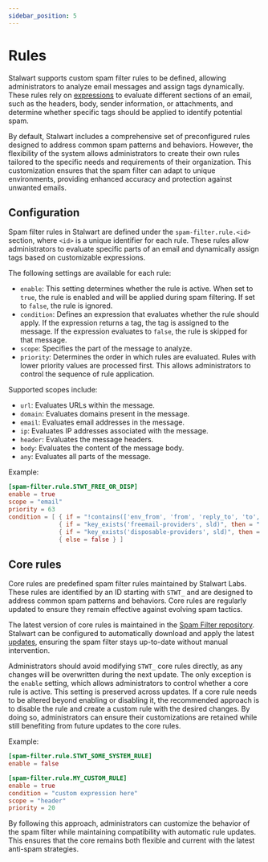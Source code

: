 ```yaml
---
sidebar_position: 5
---
```


# Rules

Stalwart supports custom spam filter rules to be defined, allowing administrators to analyze email messages and assign tags dynamically. These rules rely on [expressions](/docs/configuration/expressions/overview) to evaluate different sections of an email, such as the headers, body, sender information, or attachments, and determine whether specific tags should be applied to identify potential spam.

By default, Stalwart includes a comprehensive set of preconfigured rules designed to address common spam patterns and behaviors. However, the flexibility of the system allows administrators to create their own rules tailored to the specific needs and requirements of their organization. This customization ensures that the spam filter can adapt to unique environments, providing enhanced accuracy and protection against unwanted emails.

## Configuration

Spam filter rules in Stalwart are defined under the `spam-filter.rule.<id>` section, where `<id>` is a unique identifier for each rule. These rules allow administrators to evaluate specific parts of an email and dynamically assign tags based on customizable expressions.

The following settings are available for each rule:

- `enable`:  This setting determines whether the rule is active. When set to `true`, the rule is enabled and will be applied during spam filtering. If set to `false`, the rule is ignored.
- `condition`: Defines an expression that evaluates whether the rule should apply. If the expression returns a tag, the tag is assigned to the message. If the expression evaluates to `false`, the rule is skipped for that message.
- `scope`: Specifies the part of the message to analyze.
- `priority`: Determines the order in which rules are evaluated. Rules with lower priority values are processed first. This allows administrators to control the sequence of rule application.

Supported scopes include:

- `url`: Evaluates URLs within the message.
- `domain`: Evaluates domains present in the message.
- `email`: Evaluates email addresses in the message.
- `ip`: Evaluates IP addresses associated with the message.
- `header`: Evaluates the message headers.
- `body`: Evaluates the content of the message body.
- `any`: Evaluates all parts of the message.

Example:

```toml
[spam-filter.rule.STWT_FREE_OR_DISP]
enable = true
scope = "email"
priority = 63
condition = [ { if = "!contains(['env_from', 'from', 'reply_to', 'to', 'cc', 'bcc', 'dnt'], location) || is_empty(sld)", then = "false" },
			  { if = "key_exists('freemail-providers', sld)", then = "'FREEMAIL_' + to_uppercase(location)" },
			  { if = "key_exists('disposable-providers', sld)", then = "'DISPOSABLE_' + to_uppercase(location)" },
			  { else = false } ]
```

## Core rules

Core rules are predefined spam filter rules maintained by Stalwart Labs. These rules are identified by an ID starting with `STWT_` and are designed to address common spam patterns and behaviors. Core rules are regularly updated to ensure they remain effective against evolving spam tactics.

The latest version of core rules is maintained in the [Spam Filter repository](https://github.com/stalwartlabs/spam-filter). Stalwart can be configured to automatically download and apply the latest [updates](/docs/spamfilter/settings/general#updates), ensuring the spam filter stays up-to-date without manual intervention.

Administrators should avoid modifying `STWT_` core rules directly, as any changes will be overwritten during the next update. The only exception is the `enable` setting, which allows administrators to control whether a core rule is active. This setting is preserved across updates. If a core rule needs to be altered beyond enabling or disabling it, the recommended approach is to disable the rule and create a custom rule with the desired changes. By doing so, administrators can ensure their customizations are retained while still benefiting from future updates to the core rules.

Example:

```toml
[spam-filter.rule.STWT_SOME_SYSTEM_RULE]
enable = false

[spam-filter.rule.MY_CUSTOM_RULE]
enable = true
condition = "custom expression here"
scope = "header"
priority = 20
```

By following this approach, administrators can customize the behavior of the spam filter while maintaining compatibility with automatic rule updates. This ensures that the core remains both flexible and current with the latest anti-spam strategies.
